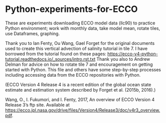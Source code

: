 # Python-experiments-for-ECCO
These are experiments downloading ECCO model data (llc90) to practice Python environment; work with monthly data, take model mean, rotate tiles, use Dataframes, graphing.

Thank you to Ian Fenty, Ou Wang, Gael Forget for the original documents used to create this vertical advection of salinity tutorial in tile 7.  I have borrowed from the tutorial found on these pages: https://ecco-v4-python-tutorial.readthedocs.io/_sources/intro.rst.txt
Thank you also to Andrew Delman for advice on how to rotate tile 7 and encouragement on getting started with Python.
This file and others have some step-by-step processes including accessing data from the ECCO repositories with Python.  

(ECCO Version 4 Release 4 is a recent edition of the
global ocean state estimate and estimation system described by Forget et al. (2015b, 2016).)

Wang, O., I. Fukumori, and I. Fenty, 2017, An overview of ECCO Version 4 
Release 3’s ftp site. Available at 
https://ecco.jpl.nasa.gov/drive/files/Version4/Release3/doc/v4r3_overview.pdf.

